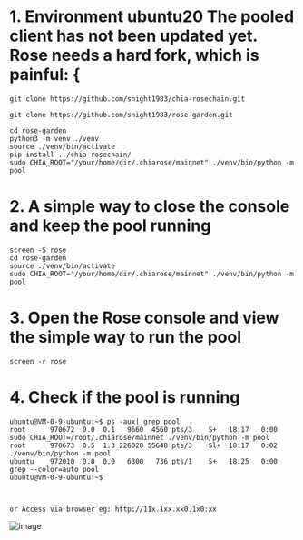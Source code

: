# 1. Environment ubuntu20 The pooled client has not been updated yet. Rose needs a hard fork, which is painful: { 

```
git clone https://github.com/snight1983/chia-rosechain.git

git clone https://github.com/snight1983/rose-garden.git

cd rose-garden
python3 -m venv ./venv
source ./venv/bin/activate
pip install ../chia-rosechain/ 
sudo CHIA_ROOT="/your/home/dir/.chiarose/mainnet" ./venv/bin/python -m pool
```
# 2. A simple way to close the console and keep the pool running 


```
screen -S rose
cd rose-garden
source ./venv/bin/activate
sudo CHIA_ROOT="/your/home/dir/.chiarose/mainnet" ./venv/bin/python -m pool
```
# 3. Open the Rose console and view the simple way to run the pool 
```
screen -r rose
```
# 4. Check if the pool is running 
```
ubuntu@VM-0-9-ubuntu:~$ ps -aux| grep pool
root      970672  0.0  0.1   9660  4560 pts/3    S+   18:17   0:00 sudo CHIA_ROOT=/root/.chiarose/mainnet ./venv/bin/python -m pool
root      970673  0.5  1.3 226028 55648 pts/3    Sl+  18:17   0:02 ./venv/bin/python -m pool
ubuntu    972010  0.0  0.0   6300   736 pts/1    S+   18:25   0:00 grep --color=auto pool
ubuntu@VM-0-9-ubuntu:~$ 



or Access via browser eg: http://11x.1xx.xx0.1x0:xx
```


![image](https://github.com/MaiEmily/map/blob/master/public/image/20190528145810708.png)

